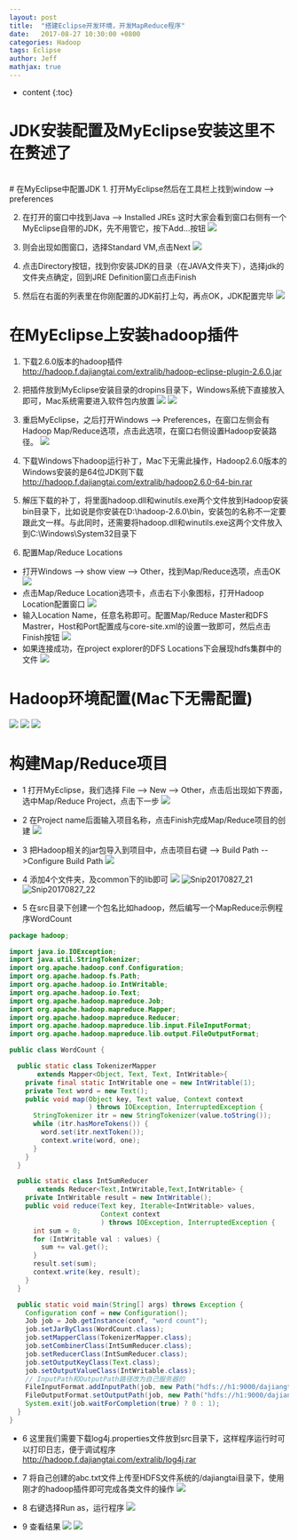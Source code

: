 ```yaml
---
layout: post
title:  "搭建Eclipse开发环境，开发MapReduce程序"
date:   2017-08-27 10:30:00 +0800
categories: Hadoop
tags: Eclipse
author: Jeff
mathjax: true
---
```


* content
{:toc}


# JDK安装配置及MyEclipse安装这里不在赘述了
<br>
# 在MyEclipse中配置JDK
1. 打开MyEclipse然后在工具栏上找到window --> preferences

2. 在打开的窗口中找到Java --> Installed JREs 这时大家会看到窗口右侧有一个MyEclipse自带的JDK，先不用管它，按下Add...按钮
![](http://ov7z79pcc.bkt.clouddn.com/15038012222066.jpg)

3. 则会出现如图窗口，选择Standard VM,点击Next
![](http://ov7z79pcc.bkt.clouddn.com/15038013123223.jpg)

4. 点击Directory按钮，找到你安装JDK的目录（在JAVA文件夹下），选择jdk的文件夹点确定，回到JRE Definition窗口点击Finish

5. 然后在右面的列表里在你刚配置的JDK前打上勾，再点OK，JDK配置完毕
![](http://ov7z79pcc.bkt.clouddn.com/15038014539847.jpg)

# 在MyEclipse上安装hadoop插件
1. 下载2.6.0版本的hadoop插件    
http://hadoop.f.dajiangtai.com/extralib/hadoop-eclipse-plugin-2.6.0.jar

2. 把插件放到MyEclipse安装目录的dropins目录下，Windows系统下直接放入即可，Mac系统需要进入软件包内放置
![](http://ov7z79pcc.bkt.clouddn.com/15038021786654.jpg)
![](http://ov7z79pcc.bkt.clouddn.com/15038022198690.jpg)

3. 重启MyEclipse，之后打开Windows --> Preferences，在窗口左侧会有Hadoop Map/Reduce选项，点击此选项，在窗口右侧设置Hadoop安装路径。
![](http://ov7z79pcc.bkt.clouddn.com/15038023306336.jpg)

4. 下载Windows下hadoop运行补丁，Mac下无需此操作，Hadoop2.6.0版本的Windows安装的是64位JDK则下载<br>
http://hadoop.f.dajiangtai.com/extralib/hadoop2.6.0-64-bin.rar

5. 解压下载的补丁，将里面hadoop.dll和winutils.exe两个文件放到Hadoop安装bin目录下，比如说是你安装在D:\hadoop-2.6.0\bin，安装包的名称不一定要跟此文一样。与此同时，还需要将hadoop.dll和winutils.exe这两个文件放入到C:\Windows\System32目录下

6. 配置Map/Reduce Locations
* 打开Windows --> show view --> Other，找到Map/Reduce选项，点击OK
![](http://ov7z79pcc.bkt.clouddn.com/15038027703061.jpg)
* 点击Map/Reduce Location选项卡，点击右下小象图标，打开Hadoop Location配置窗口
![](http://ov7z79pcc.bkt.clouddn.com/15038028928947.jpg)
* 输入Location Name，任意名称即可。配置Map/Reduce Master和DFS Mastrer，Host和Port配置成与core-site.xml的设置一致即可，然后点击Finish按钮
![](http://ov7z79pcc.bkt.clouddn.com/15038030887724.jpg)
* 如果连接成功，在project explorer的DFS Locations下会展现hdfs集群中的文件
![](http://ov7z79pcc.bkt.clouddn.com/15038031777169.jpg)

# Hadoop环境配置(Mac下无需配置)
![](http://ov7z79pcc.bkt.clouddn.com/15038033326343.jpg)
![](http://ov7z79pcc.bkt.clouddn.com/15038033448673.jpg)
![](http://ov7z79pcc.bkt.clouddn.com/15038033541701.jpg)

# 构建Map/Reduce项目
* 1 打开MyEclipse，我们选择 File --> New --> Other，点击后出现如下界面，选中Map/Reduce Project，点击下一步
![](http://ov7z79pcc.bkt.clouddn.com/15038039274290.jpg)

* 2 在Project name后面输入项目名称，点击Finish完成Map/Reduce项目的创建
![](http://ov7z79pcc.bkt.clouddn.com/15038039899204.jpg)

* 3 把Hadoop相关的jar包导入到项目中，点击项目右键 --> Build Path -- >Configure Build Path
![](http://ov7z79pcc.bkt.clouddn.com/15038040384150.jpg)

* 4 添加4个文件夹，及common下的lib即可
![](http://ov7z79pcc.bkt.clouddn.com/15038111765997.jpg)
![Snip20170827_21](http://ov7z79pcc.bkt.clouddn.com/Snip20170827_21.png)
![Snip20170827_22](http://ov7z79pcc.bkt.clouddn.com/Snip20170827_22.png)

* 5 在src目录下创建一个包名比如hadoop，然后编写一个MapReduce示例程序WordCount

```java
package hadoop;

import java.io.IOException;
import java.util.StringTokenizer;
import org.apache.hadoop.conf.Configuration;
import org.apache.hadoop.fs.Path;
import org.apache.hadoop.io.IntWritable;
import org.apache.hadoop.io.Text;
import org.apache.hadoop.mapreduce.Job;
import org.apache.hadoop.mapreduce.Mapper;
import org.apache.hadoop.mapreduce.Reducer;
import org.apache.hadoop.mapreduce.lib.input.FileInputFormat;
import org.apache.hadoop.mapreduce.lib.output.FileOutputFormat;

public class WordCount {

  public static class TokenizerMapper
       extends Mapper<Object, Text, Text, IntWritable>{
    private final static IntWritable one = new IntWritable(1);
    private Text word = new Text();
    public void map(Object key, Text value, Context context
                    ) throws IOException, InterruptedException {
      StringTokenizer itr = new StringTokenizer(value.toString());
      while (itr.hasMoreTokens()) {
        word.set(itr.nextToken());
        context.write(word, one);
      }
    }
  }

  public static class IntSumReducer
       extends Reducer<Text,IntWritable,Text,IntWritable> {
    private IntWritable result = new IntWritable();
    public void reduce(Text key, Iterable<IntWritable> values,
                       Context context
                       ) throws IOException, InterruptedException {
      int sum = 0;
      for (IntWritable val : values) {
        sum += val.get();
      }
      result.set(sum);
      context.write(key, result);
    }
  }

  public static void main(String[] args) throws Exception {
    Configuration conf = new Configuration();
    Job job = Job.getInstance(conf, "word count");
    job.setJarByClass(WordCount.class);
    job.setMapperClass(TokenizerMapper.class);
    job.setCombinerClass(IntSumReducer.class);
    job.setReducerClass(IntSumReducer.class);
    job.setOutputKeyClass(Text.class);
    job.setOutputValueClass(IntWritable.class);
    // InputPath和OutputPath路径改为自己服务器的
    FileInputFormat.addInputPath(job, new Path("hdfs://h1:9000/dajiangtai/abc.txt"));
    FileOutputFormat.setOutputPath(job, new Path("hdfs://h1:9000/dajiangtai/abc-out"));
    System.exit(job.waitForCompletion(true) ? 0 : 1);
  }
}
```

* 6 这里我们需要下载log4j.properties文件放到src目录下，这样程序运行时可以打印日志，便于调试程序
http://hadoop.f.dajiangtai.com/extralib/log4j.rar

* 7 将自己创建的abc.txt文件上传至HDFS文件系统的/dajiangtai目录下，使用刚才的hadoop插件即可完成各类文件的操作
![](http://ov7z79pcc.bkt.clouddn.com/15038118255798.jpg)

* 8 右键选择Run as，运行程序
![](http://ov7z79pcc.bkt.clouddn.com/15038119364484.jpg)

* 9 查看结果
![](http://ov7z79pcc.bkt.clouddn.com/15038120379556.jpg)
![](http://ov7z79pcc.bkt.clouddn.com/15038120575685.jpg)


